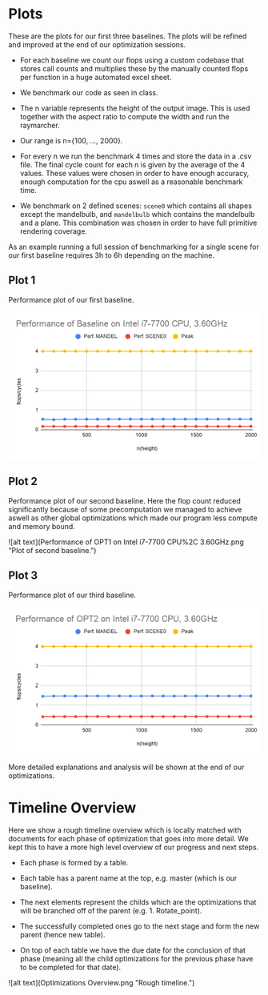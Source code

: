 # Plots

>>>
These are the plots for our first three baselines. 
The plots will be refined and improved at the end of our optimization sessions.
>>>

- For each baseline we count our flops using a custom codebase that stores call counts and multiplies these by the manually counted flops per function in a huge automated excel sheet.

- We benchmark our code as seen in class.

- The n variable represents the height of the output image. This is used together with the aspect ratio to compute the width and run the raymarcher. 

- Our range is n={100, ..., 2000}.

- For every n we run the benchmark 4 times and store the data in a .csv file. The final cycle count for each n is given by the average of the 4 values. These values were chosen in order to have enough accuracy, enough computation for the cpu aswell as a reasonable benchmark time.

- We benchmark on 2 defined scenes: `scene0` which contains all shapes except the mandelbulb, and `mandelbulb` which contains the mandelbulb and a plane. This combination was chosen in order to have full primitive rendering coverage.

As an example running a full session of benchmarking for a single scene for our first baseline requires 3h to 6h depending on the machine.

## Plot 1

Performance plot of our first baseline.

![alt text](Performance%20of%20Baseline%20on%20Intel%20i7-7700%20CPU,%203.60GHz.png "Plot of our first clean baseline.")


## Plot 2

Performance plot of our second baseline. Here the flop count reduced significantly because of some precomputation we managed to achieve aswell as other global optimizations which made our program less compute and memory bound.

![alt text](Performance of OPT1 on Intel i7-7700 CPU%2C 3.60GHz.png "Plot of second baseline.")

## Plot 3

Performance plot of our third baseline. 

![alt text](Performance%20of%20OPT2%20on%20Intel%20i7-7700%20CPU,%203.60GHz.png "Plot of third baseline.")

>>>
More detailed explanations and analysis will be shown at the end of our optimizations.
>>>

# Timeline Overview

Here we show a rough timeline overview which is locally matched with documents for each phase of optimization that goes into more detail.
We kept this to have a more high level overview of our progress and next steps.

- Each phase is formed by a table.

- Each table has a parent name at the top, e.g. master (which is our baseline).

- The next elements represent the childs which are the optimizations that will be branched off of the parent (e.g. 1. Rotate_point).

- The successfully completed ones go to the next stage and form the new parent (hence new table).

- On top of each table we have the due date for the conclusion of that phase (meaning all the child optimizations for the previous phase have to be completed for that date).

![alt text](Optimizations Overview.png "Rough timeline.")
